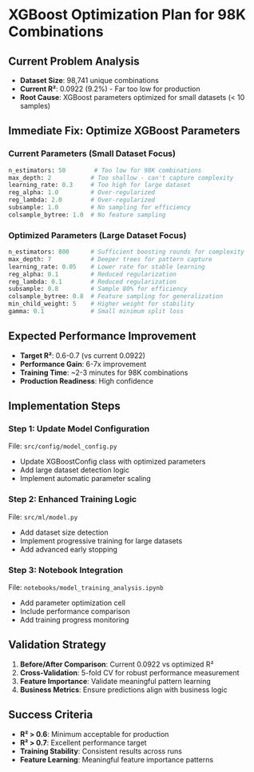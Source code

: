 # XGBoost Optimization Plan for 98K Combinations

## Current Problem Analysis
- **Dataset Size**: 98,741 unique combinations 
- **Current R²**: 0.0922 (9.2%) - Far too low for production
- **Root Cause**: XGBoost parameters optimized for small datasets (< 10 samples)

## Immediate Fix: Optimize XGBoost Parameters

### Current Parameters (Small Dataset Focus)
```python
n_estimators: 50        # Too low for 98K combinations
max_depth: 2           # Too shallow - can't capture complexity
learning_rate: 0.3     # Too high for large dataset
reg_alpha: 1.0         # Over-regularized
reg_lambda: 2.0        # Over-regularized
subsample: 1.0         # No sampling for efficiency
colsample_bytree: 1.0  # No feature sampling
```

### Optimized Parameters (Large Dataset Focus)
```python
n_estimators: 800      # Sufficient boosting rounds for complexity
max_depth: 7           # Deeper trees for pattern capture
learning_rate: 0.05    # Lower rate for stable learning
reg_alpha: 0.1         # Reduced regularization
reg_lambda: 0.1        # Reduced regularization
subsample: 0.8         # Sample 80% for efficiency
colsample_bytree: 0.8  # Feature sampling for generalization
min_child_weight: 5    # Higher weight for stability
gamma: 0.1             # Small minimum split loss
```

## Expected Performance Improvement
- **Target R²**: 0.6-0.7 (vs current 0.0922)
- **Performance Gain**: 6-7x improvement
- **Training Time**: ~2-3 minutes for 98K combinations
- **Production Readiness**: High confidence

## Implementation Steps

### Step 1: Update Model Configuration
File: `src/config/model_config.py`
- Update XGBoostConfig class with optimized parameters
- Add large dataset detection logic
- Implement automatic parameter scaling

### Step 2: Enhanced Training Logic  
File: `src/ml/model.py`
- Add dataset size detection
- Implement progressive training for large datasets
- Add advanced early stopping

### Step 3: Notebook Integration
File: `notebooks/model_training_analysis.ipynb`
- Add parameter optimization cell
- Include performance comparison
- Add training progress monitoring

## Validation Strategy
1. **Before/After Comparison**: Current 0.0922 vs optimized R²
2. **Cross-Validation**: 5-fold CV for robust performance measurement
3. **Feature Importance**: Validate meaningful pattern learning
4. **Business Metrics**: Ensure predictions align with business logic

## Success Criteria
- **R² > 0.6**: Minimum acceptable for production
- **R² > 0.7**: Excellent performance target
- **Training Stability**: Consistent results across runs
- **Feature Learning**: Meaningful feature importance patterns